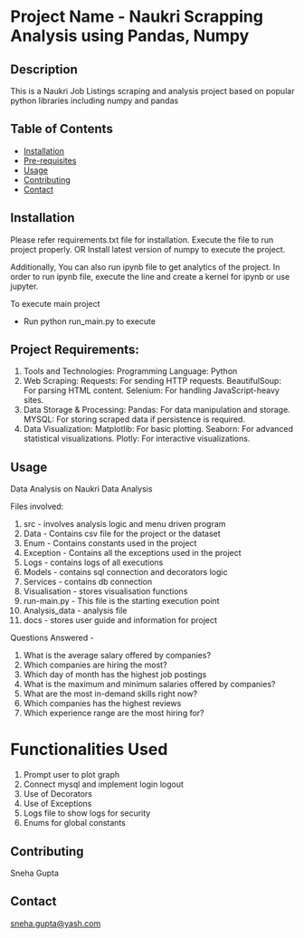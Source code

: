 # Project Name - Naukri Scrapping Analysis using Pandas, Numpy 

## Description
This is a Naukri Job Listings scraping and analysis project based on popular python libraries including numpy and pandas

## Table of Contents
- [Installation](#installation)
- [Pre-requisites](#Prerequisites)
- [Usage](#usage)
- [Contributing](#contributing)
- [Contact](#contact)

## Installation
Please refer requirements.txt file for installation. Execute the file to run project properly.
OR
Install latest version of numpy to execute the project.

Additionally, You can also run ipynb file to get analytics of the project.
In order to run ipynb file, execute the line and create a kernel for ipynb or use jupyter.

To execute main project
- Run python run_main.py to execute

## Project Requirements:
1. Tools and Technologies:
Programming Language: Python
2. Web Scraping:
Requests: For sending HTTP requests.
BeautifulSoup: For parsing HTML content.
Selenium: For handling JavaScript-heavy sites.
3. Data Storage & Processing:
Pandas: For data manipulation and storage.
MYSQL: For storing scraped data if persistence is required.
4. Data Visualization:
Matplotlib: For basic plotting.
Seaborn: For advanced statistical visualizations.
Plotly: For interactive visualizations.

## Usage

Data Analysis on Naukri Data Analysis

Files involved:

1. src - involves analysis logic and menu driven program
2. Data - Contains csv file for the project or the dataset
3. Enum - Contains constants used in the project
4. Exception - Contains all the exceptions used in the project
5. Logs - contains logs of all executions
6. Models - contains sql connection and decorators logic
7. Services - contains db connection
8. Visualisation - stores visualisation functions
9. run-main.py - This file is the starting execution point
10. Analysis_data - analysis file
11. docs - stores user guide and information for project

Questions Answered - 

1. What is the average salary offered by companies?
2. Which companies are hiring the most?
3. Which day of month has the highest job postings
4. What is the maximum and minimum salaries offered by companies?
5. What are the most in-demand skills right now?
6. Which companies has the highest reviews
7. Which experience range are the most hiring for?

# Functionalities Used

1. Prompt user to plot graph
2. Connect mysql and implement login logout 
3. Use of Decorators
4. Use of Exceptions 
5. Logs file to show logs for security
6. Enums for global constants

## Contributing
Sneha Gupta

## Contact
sneha.gupta@yash.com

